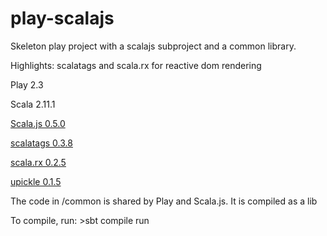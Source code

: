 play-scalajs
============

Skeleton play project with a scalajs subproject and a common library.

Highlights: scalatags and scala.rx for reactive dom rendering

Play 2.3

Scala 2.11.1

[Scala.js 0.5.0](http://www.scala-js.org/)

[scalatags 0.3.8](https://github.com/lihaoyi/scalatags)

[scala.rx 0.2.5](https://github.com/lihaoyi/scala.rx)

[upickle 0.1.5](https://github.com/lihaoyi/upickle)

The code in /common is shared by Play and Scala.js.  It is compiled as a lib

To compile, run: >sbt compile run
